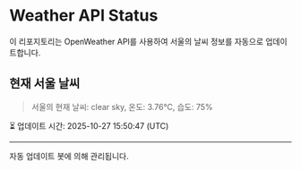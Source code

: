 
# Weather API Status

이 리포지토리는 OpenWeather API를 사용하여 서울의 날씨 정보를 자동으로 업데이트합니다.

## 현재 서울 날씨
> 서울의 현재 날씨: clear sky, 온도: 3.76°C, 습도: 75%

⏳ 업데이트 시간: 2025-10-27 15:50:47 (UTC)

---
자동 업데이트 봇에 의해 관리됩니다.
